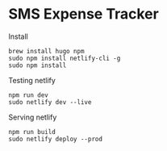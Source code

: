 # SMS Expense Tracker

Install
```
brew install hugo npm
sudo npm install netlify-cli -g
sudo npm install
```

Testing netlify
```
npm run dev
sudo netlify dev --live
```

Serving netlify
```
npm run build
sudo netlify deploy --prod
```